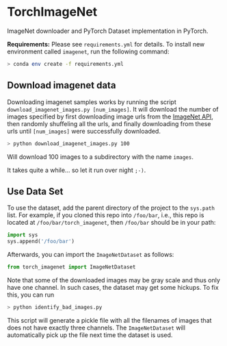 # TorchImageNet
ImageNet downloader and PyTorch Dataset implementation in PyTorch.

**Requirements:** Please see `requirements.yml` for details.
To install new environment called `imagenet`, run the following command:

```bash 
> conda env create -f requirements.yml
```

## Download imagenet data
Downloading imagenet samples works by running the script `download_imagenet_images.py [num_images]`. It will download the number of images specified by first downloading image urls from the [ImageNet API](http://www.image-net.org/api/text/imagenet.synset.geturls.getmapping?wnid=[wnid]), then randomly shuffeling all the urls, and finally downloading from these urls until `[num_images]` were successfully downloaded.

```bash 
> python download_imagenet_images.py 100
```
Will download 100 images to a subdirectory with the name `images`.

It takes quite a while... so let it run over night `;-)`.

## Use Data Set
To use the dataset, add the parent directory of the project to the `sys.path` list.
For example, if you cloned this repo into `/foo/bar`, i.e., this repo is located 
at `/foo/bar/torch_imagenet`, then `/foo/bar` should be in your path:

```python 
import sys
sys.append('/foo/bar')
```

Afterwards, you can import the `ImageNetDataset` as follows:

```python
from torch_imagenet import ImageNetDataset
```

Note that some of the downloaded images may be gray scale and thus only have
one channel. In such cases, the dataset may get some hickups. To fix this,
you can run 

```bash
> python identify_bad_images.py
```

This script will generate a pickle file with all the filenames of images that 
does not have exactly three channels. The `ImageNetDataset` will automatically 
pick up the file next time the dataset is used.


